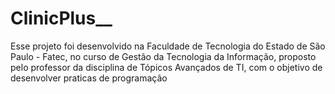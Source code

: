 # ClinicPlus__
Esse projeto foi desenvolvido na Faculdade de Tecnologia do Estado de São Paulo - Fatec, no curso de Gestão da Tecnologia da Informação, proposto pelo professor da disciplina de Tópicos Avançados de TI, com o objetivo de desenvolver praticas de programação
